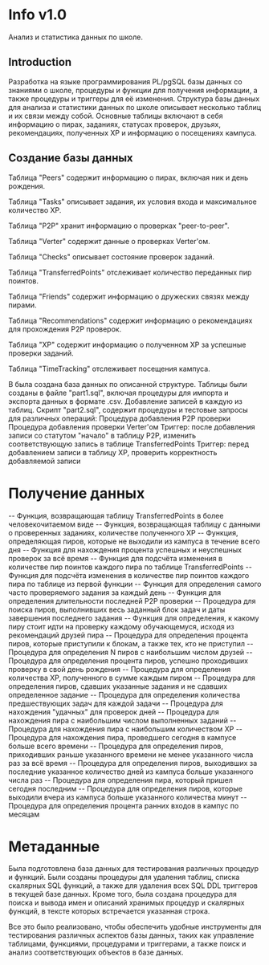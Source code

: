 # Info v1.0

Анализ и статистика данных по школе.


## Introduction

Разработка на языке программирования PL/pgSQL базы данных со знаниями о школе, процедуры и функции для получения информации, а также процедуры и триггеры для её изменения.
Структура базы данных для анализа и статистики данных по школе описывает несколько таблиц и их связи между собой. Основные таблицы включают в себя информацию о пирах, заданиях, статусах проверок, друзьях, рекомендациях, полученных XP и информацию о посещениях кампуса.

## Создание базы данных
Таблица "Peers" содержит информацию о пирах, включая ник и день рождения.

Таблица "Tasks" описывает задания, их условия входа и максимальное количество XP.

Таблица "P2P" хранит информацию о проверках "peer-to-peer".

Таблица "Verter" содержит данные о проверках Verter'ом.

Таблица "Checks" описывает состояние проверок заданий.

Таблица "TransferredPoints" отслеживает количество переданных пир поинтов.

Таблица "Friends" содержит информацию о дружеских связях между пирами.

Таблица "Recommendations" содержит информацию о рекомендациях для прохождения P2P проверок.

Таблица "XP" содержит информацию о полученном XP за успешные проверки заданий.

Таблица "TimeTracking" отслеживает посещения кампуса.

В была создана база данных по описанной структуре. Таблицы были созданы в файле "part1.sql", включая процедуры для импорта и экспорта данных в формате .csv. Добавление записей в каждую из таблиц.
Cкрипт "part2.sql", содержит процедуры и тестовые запросы для различных операций: 
  Процедура добавления P2P проверки
  Процедура добавления проверки Verter'ом
  Триггер: после добавления записи со статутом "начало" в таблицу P2P, изменить соответствующую запись в таблице TransferredPoints
  Триггер: перед добавлением записи в таблицу XP, проверить корректность добавляемой записи

# Получение данных

-- Функция, возвращающая таблицу TransferredPoints в более человекочитаемом виде
-- Функция, возвращающая таблицу с данными о проверенных заданиях, количестве полученного XP
-- Функция, определяющая пиров, которые не выходили из кампуса в течение всего дня
-- Функция для нахождения процента успешных и неуспешных проверок за всё время
-- Функция для подсчёта изменения в количестве пир поинтов каждого пира по таблице TransferredPoints
-- Функция для подсчёта изменения в количестве пир поинтов каждого пира по таблице из первой функции
-- Функция для определения самого часто проверяемого задания за каждый день
-- Функция для определения длительности последней P2P проверки
-- Процедура для поиска пиров, выполнивших весь заданный блок задач и даты завершения последнего задания
-- Функция для определения, к какому пиру стоит идти на проверку каждому обучающемуся, исходя из рекомендаций друзей пира
-- Процедура для определения процента пиров, которые приступили к блокам, а также тех, кто не приступил
-- Процедура для определения N пиров с наибольшим числом друзей
-- Процедура для определения процента пиров, успешно проходивших проверку в свой день рождения
-- Процедура для определения количества XP, полученного в сумме каждым пиром
-- Процедура для определения пиров, сдавших указанные задания и не сдавших определенное задание
-- Процедура для определения количества предшествующих задач для каждой задачи
-- Процедура для нахождения "удачных" для проверок дней
-- Процедура для нахождения пира с наибольшим числом выполненных заданий
-- Процедура для нахождения пира с наибольшим количеством XP
-- Процедура для нахождения пира, проведшего сегодня в кампусе больше всего времени
-- Процедура для определения пиров, приходивших раньше указанного времени не менее указанного числа раз за всё время
-- Процедура для определения пиров, выходивших за последние указанное количество дней из кампуса больше указанного числа раз
-- Процедура для определения пира, который пришел сегодня последним
-- Процедура для определения пиров, которые выходили вчера из кампуса больше указанного количества минут
-- Процедура для определения процента ранних входов в кампус по месяцам
 
# Метаданные
Была подготовлена база данных для тестирования различных процедур и функций. Были созданы процедуры для удаления таблиц, списка скалярных SQL функций, а также для удаления всех SQL DDL триггеров в текущей базе данных. Кроме того, была создана процедура для поиска и вывода имен и описаний хранимых процедур и скалярных функций, в тексте которых встречается указанная строка.

Все это было реализовано, чтобы обеспечить удобные инструменты для тестирования различных аспектов базы данных, таких как управление таблицами, функциями, процедурами и триггерами, а также поиск и анализ соответствующих объектов в базе данных.
